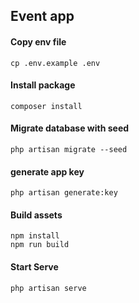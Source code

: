 ## Event app

#### Copy env file
```
cp .env.example .env
```

#### Install package
```
composer install
```

#### Migrate database with seed
```
php artisan migrate --seed
```

#### generate app key
```
php artisan generate:key
```

#### Build assets
```
npm install
npm run build
```

#### Start Serve
```
php artisan serve
```

